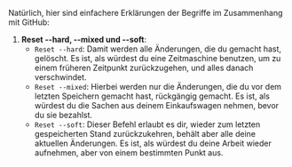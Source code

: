 Natürlich, hier sind einfachere Erklärungen der Begriffe im Zusammenhang mit GitHub:

1. **Reset --hard, --mixed und --soft**:
   - `Reset --hard`: Damit werden alle Änderungen, die du gemacht hast, gelöscht. Es ist, als würdest du eine Zeitmaschine benutzen, um zu einem früheren Zeitpunkt zurückzugehen, und alles danach verschwindet.
   - `Reset --mixed`: Hierbei werden nur die Änderungen, die du vor dem letzten Speichern gemacht hast, rückgängig gemacht. Es ist, als würdest du die Sachen aus deinem Einkaufswagen nehmen, bevor du sie bezahlst.
   - `Reset --soft`: Dieser Befehl erlaubt es dir, wieder zum letzten gespeicherten Stand zurückzukehren, behält aber alle deine aktuellen Änderungen. Es ist, als würdest du deine Arbeit wieder aufnehmen, aber von einem bestimmten Punkt aus.
